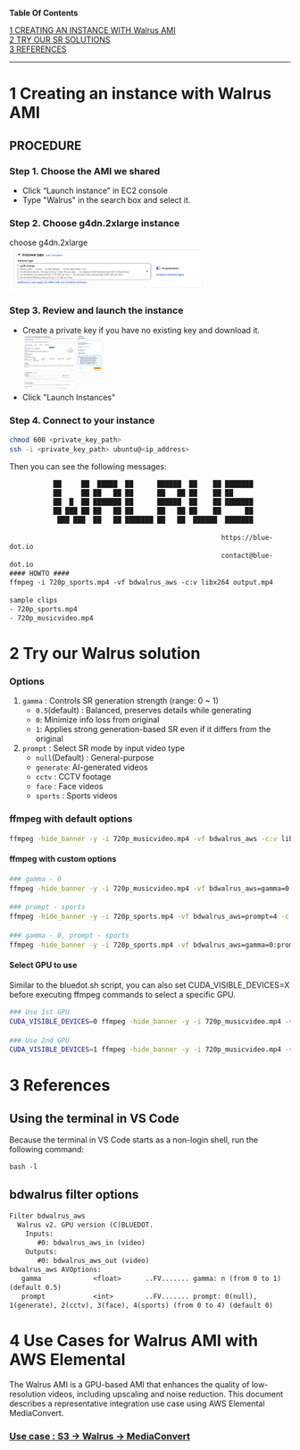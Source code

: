 **Table Of Contents**

[1 CREATING AN INSTANCE WITH Walrus AMI](#1-creating-an-instance-with-walrus-ami)<br/>
[2 TRY OUR SR SOLUTIONS](#2-try-our-walrus-solution)<br/>
[3 REFERENCES](#3-references)<br/>

---

# 1 Creating an instance with Walrus AMI

## PROCEDURE

### Step 1. Choose the AMI we shared

- Click “Launch instance” in EC2 console
- Type "Walrus" in the search box and select it.

### Step 2. Choose g4dn.2xlarge instance

choose g4dn.2xlarge
<br/>
<img src="images/aws_choose_g4dn.2xlarge.png" width="70%">
<br/>

### Step 3. Review and launch the instance

- Create a private key if you have no existing key and download it.
  <br/>
  <img src="images/creating_private_key.png" width="30%">
  <br/>
- Click "Launch Instances"

### Step 4. Connect to your instance

```bash
chmod 600 <private_key_path>
ssh -i <private_key_path> ubuntu@<ip_address>
```

Then you can see the following messages:

```
           ██     ██  █████  ██      ██████  ██    ██ ███████
           ██     ██ ██   ██ ██      ██   ██ ██    ██ ██
           ██  █  ██ ███████ ██      ██████  ██    ██ ███████
           ██ ███ ██ ██   ██ ██      ██   ██ ██    ██      ██
            ███ ███  ██   ██ ███████ ██   ██  ██████  ███████

                                                     https://blue-dot.io
                                                     contact@blue-dot.io
#### HOWTO ####
ffmpeg -i 720p_sports.mp4 -vf bdwalrus_aws -c:v libx264 output.mp4

sample clips
- 720p_sports.mp4
- 720p_musicvideo.mp4
```

# 2 Try our Walrus solution

### Options

1. `gamma` : Controls SR generation strength (range: 0 ~ 1)
   - `0.5`(default) : Balanced, preserves details while generating
   - `0`: Minimize info loss from original
   - `1`: Applies strong generation-based SR even if it differs from the original
2. `prompt` : Select SR mode by input video type
   - `null`(Default) : General-purpose
   - `generate`: AI-generated videos
   - `cctv` : CCTV footage
   - `face` : Face videos
   - `sports` : Sports videos

### ffmpeg with default options

```bash
ffmpeg -hide_banner -y -i 720p_musicvideo.mp4 -vf bdwalrus_aws -c:v libx264 output.mp4
```

#### ffmpeg with custom options

```bash
### gamma - 0
ffmpeg -hide_banner -y -i 720p_musicvideo.mp4 -vf bdwalrus_aws=gamma=0 -c:v libx264 output.mp4

### prompt - sports
ffmpeg -hide_banner -y -i 720p_sports.mp4 -vf bdwalrus_aws=prompt=4 -c:v libx264 output.mp4

### gamma - 0, prompt - sports
ffmpeg -hide_banner -y -i 720p_sports.mp4 -vf bdwalrus_aws=gamma=0:prompt=4 -c:v libx264 output.mp4
```

#### Select GPU to use

Similar to the bluedot.sh script, you can also set CUDA_VISIBLE_DEVICES=X before executing ffmpeg commands to select a specific GPU.

```bash
### Use 1st GPU
CUDA_VISIBLE_DEVICES=0 ffmpeg -hide_banner -y -i 720p_musicvideo.mp4 -vf bdwalrus_aws -c:v libx264 output.mp4

### Use 2nd GPU
CUDA_VISIBLE_DEVICES=1 ffmpeg -hide_banner -y -i 720p_musicvideo.mp4 -vf bdwalrus_aws -c:v libx264 output.mp4
```

# 3 References

## Using the terminal in VS Code

Because the terminal in VS Code starts as a non-login shell, run the following command:

```
bash -l
```

## bdwalrus filter options

```
Filter bdwalrus_aws
  Walrus v2. GPU version (C)BLUEDOT.
    Inputs:
       #0: bdwalrus_aws_in (video)
    Outputs:
       #0: bdwalrus_aws_out (video)
bdwalrus_aws AVOptions:
   gamma             <float>      ..FV....... gamma: n (from 0 to 1) (default 0.5)
   prompt            <int>        ..FV....... prompt: 0(null), 1(generate), 2(cctv), 3(face), 4(sports) (from 0 to 4) (default 0)
```

# 4 Use Cases for Walrus AMI with AWS Elemental

The Walrus AMI is a GPU-based AMI that enhances the quality of low-resolution videos, including upscaling and noise reduction. This document describes a representative integration use case using AWS Elemental MediaConvert.

### [Use case : S3 → Walrus → MediaConvert](./use-cases/vod.md)
